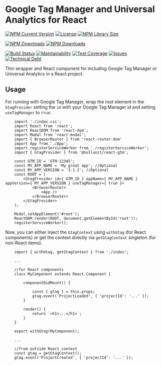 Google Tag Manager and Universal Analytics for React
==================================

[![NPM Current Version](https://img.shields.io/npm/v/@nullunit/react-gtm.svg)](https://www.npmjs.com/package/@nullunit/react-gtm)
[![License](https://img.shields.io/github/license/nullunit/react-gtm.svg)](https://github.com/nullunit/react-gtm/blob/master/LICENSE)
[![NPM Library Size](https://img.shields.io/bundlephobia/minzip/@nullunit/react-gtm.svg)](https://www.npmjs.com/package/@nullunit/react-gtm)

[![NPM Downloads](https://img.shields.io/npm/dependency-version/@nullunit/react-gtm/peer/react.svg)](https://www.npmjs.com/package/react)
[![NPM Downloads](https://img.shields.io/npm/dependency-version/@nullunit/react-gtm/peer/prop-types.svg)](https://www.npmjs.com/package/prop-types)

[![Build Status](https://api.travis-ci.org/nullunit/react-gtm.svg?branch=master)](https://travis-ci.org/nullunit/react-gtm)
[![Maintainability](https://api.codeclimate.com/v1/badges/c7b29e60c5bc073b5be0/maintainability)](https://codeclimate.com/github/nullunit/react-gtm/maintainability)
[![Test Coverage](https://api.codeclimate.com/v1/badges/c7b29e60c5bc073b5be0/test_coverage)](https://codeclimate.com/github/nullunit/react-gtm/test_coverage)
[![Issues](https://img.shields.io/codeclimate/issues/nullunit/react-gtm.svg)](https://codeclimate.com/github/nullunit/react-gtm/issues)
[![Technical Debt](https://img.shields.io/codeclimate/tech-debt/nullunit/react-gtm.svg)](https://codeclimate.com/github/nullunit/react-gtm/trends/technical_debt)

Thin wrapper and React component for including Google Tag Manager or Universal Analytics in a React project.

Usage
---------------
For running with Google Tag Manager, wrap the root element in the `GtagProvider` setting the `id` with your Google Tag Manager id and setting `useTagManager` to `true`:

```
    import './index.css';
    import React from 'react';
    import ReactDOM from 'react-dom';
    import Modal from 'react-modal';
    import { BrowserRouter } from 'react-router-dom'
    import App from './App';
    import registerServiceWorker from './registerServiceWorker';
    import { GtagProvider } from '@nullunit/react-gtm';

    const GTM_ID = 'GTM-12345';
    const MY_APP_NAME = 'My great app'; //Optional
    const MY_APP_VERSION = '3.1.2'; //Optional
    const ROOT = (
        <GtagProvider id={ GTM_ID } appName={ MY_APP_NAME } appVersion={ MY_APP_VERSION } useTagManager={ true }>
            <BrowserRouter>
                <App />
            </BrowserRouter>
        </GtagProvider>
    );

    Modal.setAppElement('#root');
    ReactDOM.render(ROOT, document.getElementById('root'));
    registerServiceWorker();
```

Now, you can either inject the `GtagContext` using `withGtag` (for React components) or get the context directly via `getGtagContext` singleton (for non-React items).

```
    import { withGtag, getGtagContext } from './index';

    ...

    //for React components
    class MyComponent extends React.Component {

        componentDidMount() {

            const { gtag } = this.props;
            gtag.event('ProjectLoaded', { 'projectId': '...' });
        }

        render() {
            return `<h1>...</h1>`;
        }
    }

    export withGtag(MyComponent);

    ...

    //from outside React context
    const gtag = getGtagContext();
    gtag.event('ProjectCreated', { 'projectId': '...' });

```

